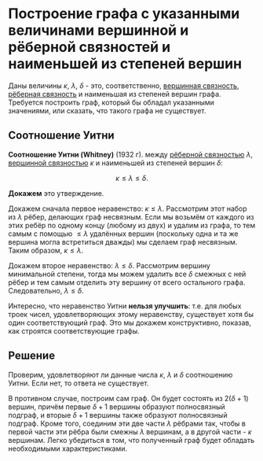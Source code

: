 # Построение графа с указанными величинами вершинной и рёберной связностей и наименьшей из степеней вершин

Даны величины $\kappa$, $\lambda$, $\delta$ - это, соответственно, [вершинная связность](vertex_connectivity), [рёберная связность](rib_connectivity) и наименьшая из степеней вершин графа. Требуется построить граф, который бы обладал указанными значениями, или сказать, что такого графа не существует.

## Соотношение Уитни

**Соотношение Уитни (Whitney)** (1932 г). между [рёберной связностью](rib_connectivity) $\lambda$, [вершинной связностью](vertex_connectivity) $\kappa$ и наименьшей из степеней вершин $\delta$:

$$ \kappa \le \lambda \le \delta. $$

**Докажем** это утверждение.

Докажем сначала первое неравенство: $\kappa \le \lambda$. Рассмотрим этот набор из $\lambda$ рёбер, делающих граф несвязным. Если мы возьмём от каждого из этих ребёр по одному концу (любому из двух) и удалим из графа, то тем самым с помощью $\le \lambda$ удалённых вершин (поскольку одна и та же вершина могла встретиться дважды) мы сделаем граф несвязным. Таким образом, $\kappa \le \lambda$.

Докажем второе неравенство: $\lambda \le \delta$. Рассмотрим вершину минимальной степени, тогда мы можем удалить все $\delta$ смежных с ней рёбер и тем самым отделить эту вершину от всего остального графа. Следовательно, $\lambda \le \delta$.

Интересно, что неравенство Уитни **нельзя улучшить**: т.е. для любых троек чисел, удовлетворяющих этому неравенству, существует хотя бы один соответствующий граф. Это мы докажем конструктивно, показав, как строятся соответствующие графы.

## Решение

Проверим, удовлетворяют ли данные числа $\kappa$, $\lambda$ и $\delta$ соотношению Уитни. Если нет, то ответа не существует.

В противном случае, построим сам граф. Он будет состоять из $2 (\delta + 1)$ вершин, причём первые $\delta + 1$ вершины образуют полносвязный подграф, и вторые $\delta + 1$ вершины также образуют полносвязный подграф. Кроме того, соединим эти две части $\lambda$ рёбрами так, чтобы в первой части эти рёбра были смежны $\lambda$ вершинам, а в другой части - $\kappa$ вершинам. Легко убедиться в том, что полученный граф будет обладать необходимыми характеристиками.
